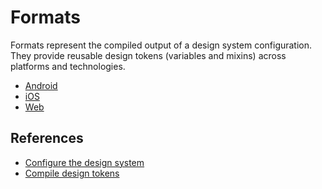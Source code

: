 # Formats

Formats represent the compiled output of a design system configuration. They provide reusable design
tokens (variables and mixins) across platforms and technologies.

- [Android](./android/README.md)
- [iOS](./ios/README.md)
- [Web](./web/README.md)

## References

- [Configure the design system](../config/README.md)
- [Compile design tokens](../design/tokens.md)
